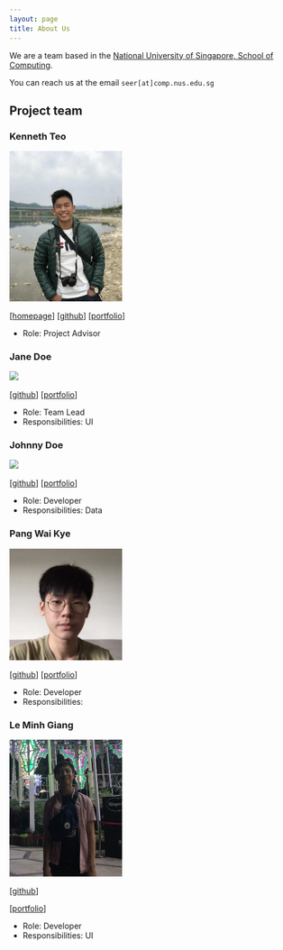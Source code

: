 ```yaml
---
layout: page
title: About Us
---
```


We are a team based in the [National University of Singapore, School of Computing](http://www.comp.nus.edu.sg).

You can reach us at the email `seer[at]comp.nus.edu.sg` 

## Project team

### Kenneth Teo

<img src="images/angrybunny123.png" width="200px">

[[homepage](http://www.comp.nus.edu.sg/~damithch)]
[[github](https://github.com/angrybunny123)]
[[portfolio](team/johndoe.md)]

* Role: Project Advisor

### Jane Doe

<img src="images/johndoe.png" width="200px">

[[github](http://github.com/johndoe)]
[[portfolio](team/johndoe.md)]

* Role: Team Lead
* Responsibilities: UI

### Johnny Doe

<img src="images/johndoe.png" width="200px">

[[github](http://github.com/johndoe)] [[portfolio](team/johndoe.md)]

* Role: Developer
* Responsibilities: Data

### Pang Wai Kye

<img src="images/pangpuncake.png" width="200px">

[[github](http://github.com/pangpuncake)]
[[portfolio](team/johndoe.md)]

* Role: Developer
* Responsibilities: 

### Le Minh Giang

<img src="images/mgiang2015.jpg" width="200px">

[[github](http://github.com/mgiang2015)]

[[portfolio](team/johndoe.md)]

* Role: Developer
* Responsibilities: UI
